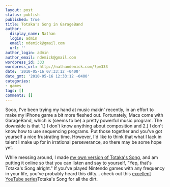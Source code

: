 ```yaml
---
layout: post
status: publish
published: true
title: Totaka's Song in GarageBand
author:
  display_name: Nathan
  login: admin
  email: ndemick@gmail.com
  url: ''
author_login: admin
author_email: ndemick@gmail.com
wordpress_id: 333
wordpress_url: http://nathandemick.com/?p=333
date: '2010-05-16 07:33:12 -0400'
date_gmt: '2010-05-16 12:33:12 -0400'
categories:
- games
tags: []
comments: []
---
```

<p>Sooo, I've been trying my hand at music makin' recently, in an effort to make my iPhone game a bit more fleshed out. Fortunately, Macs come with GarageBand, which is (seems to be) a pretty powerful music program. The downside is that 1.) I don't know anything about composition and 2.) I don't know how to use sequencing programs. Put those together and you've got yourself a nice frustrating time. However, I'd like to think that what I lack in talent I make up for in irrational perseverance, so there may be some hope yet.</p>
<p>While messing around, I made <a href='http://nathandemick.com/wp-content/uploads/2010/05/totakas-song.mp3' title="my own version of Totaka's Song">my own version of Totaka's Song</a>, and am putting it online so that you can listen and say to yourself, "Yep, that's Totaka's Song alright." If you've played Nintendo games with any frequency in your life, you've probably heard this ditty... check out this <a href="http://www.youtube.com/watch?v=eLMAgcGA8Dw" title="excellent YouTube series">excellent YouTube series</a>Totaka's Song for all the dirt.</p>
